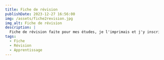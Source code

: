 ```yaml
---
title: Fiche de révision
publishDate: 2023-12-27 16:56:00
img: /assets/fiche2revision.jpg
img_alt: Fiche de révision
description: |
  Fiche de révision faite pour mes études, je l'imprimais et j'y inscrivais les informations importantes. 
tags:
  - Fiche
  - Révision
  - Apprentissage
---
```

